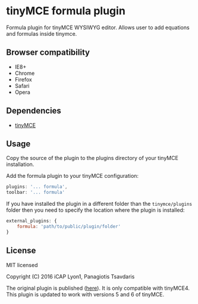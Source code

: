 # tinyMCE formula plugin

Formula plugin for tinyMCE WYSIWYG editor. Allows user to add equations and formulas inside tinymce.

## Browser compatibility

* IE8+
* Chrome
* Firefox
* Safari
* Opera

## Dependencies

* [tinyMCE](https://www.tiny.cloud/)

## Usage

Copy the source of the plugin to the plugins directory of your tinyMCE installation.

Add the formula plugin to your tinyMCE configuration:

```javascript
plugins: '... formula',
toolbar: '... formula'
```

If you have installed the plugin in a different folder than the ```tinymce/plugins``` folder then you need to specify 
the location where the plugin is installed:

```javascript
external_plugins: {
    formula: 'path/to/public/plugin/folder'
}
```


## License

MIT licensed

Copyright (C) 2016 iCAP Lyon1, Panagiotis Tsavdaris

The original plugin is published ([here](https://github.com/iCAPLyon1/tinymce-formula)). It is only compatible with tinyMCE4. This plugin is updated to work with versions 5 and 6 of tinyMCE.
